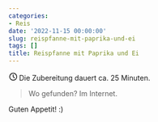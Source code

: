 ```yaml
---
categories:
- Reis
date: '2022-11-15 00:00:00'
slug: reispfanne-mit-paprika-und-ei
tags: []
title: Reispfanne mit Paprika und Ei
---
```



<svg xmlns="http://www.w3.org/2000/svg" class="icon icon-tabler icon-tabler-clock" width="17" height="17" viewBox="0 0 22 22" stroke-width="2" stroke="currentColor" fill="none" stroke-linecap="round" stroke-linejoin="round">
  <path stroke="none" d="M0 0h24v24H0z"></path>
  <circle cx="12" cy="12" r="9"></circle>
  <polyline points="12 7 12 12 15 15"></polyline>
</svg> Die Zubereitung dauert ca. 25 Minuten.

> Wo gefunden? Im Internet.

Guten Appetit! :)